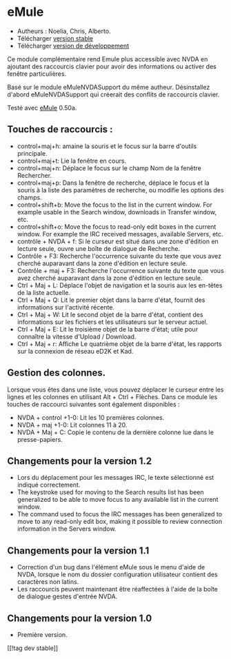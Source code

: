 # eMule #

*	Autheurs : Noelia, Chris, Alberto.
*	Télécharger [version stable][1]
*	Télécharger  [version de développement][3]

Ce module complémentaire rend Emule plus accessible avec NVDA en ajoutant
des raccourcis clavier pour avoir des informations ou activer des fenêtre
particulières.

Basé sur le module eMuleNVDASupport du même autheur. Désinstallez d'abord
eMuleNVDASupport qui créerait des conflits de raccourcis clavier.

Testé avec [eMule][2] 0.50a.

## Touches de raccourcis : ##

*	control+maj+h: amaine la souris et le focus sur la barre d'outils
  principale.
*	control+maj+t: Lie la fenêtre en cours.
*	control+maj+n: Déplace le focus sur le champ Nom de la fenêtre Rechercher.
*	control+maj+p: Dans la fenêtre de recherche, déplace le focus et la souris
  à la liste des paramètres de recherche, ou modifie les options des champs.
*	control+shift+b: Move the focus to the list in the current window. For
  example usable in the Search window, downloads in Transfer window, etc.
*	control+shift+o: Move the focus to read-only edit boxes in the current
  window. For example the IRC received messages, available Servers, etc.
*	contrôle + NVDA + f: Si le curseur est situé dans une zone d'édition en
  lecture seule, ouvre une boîte de dialogue de Recherche.
*	Contrôle + F3: Recherche l'occurrence suivante du texte que vous avez
  cherché auparavant dans la zone d'édition en lecture seule.
*	Contrôle + maj + F3: Recherche l'occurrence suivante du texte que vous
  avez cherché auparavant dans la zone d'édition en lecture seule.
*	Ctrl + Maj + L: Déplace l'objet de navigation et la souris aux les
  en-têtes de la liste actuelle.
*	Ctrl + Maj + Q: Lit le premier objet dans la barre d'état, fournit des
  informations sur l'activité récente.
*	Ctrl + Maj + W: Lit le second objet de la barre d'état, contient des
  informations sur les fichiers et les utilisateurs sur le serveur actuel.
*	Ctrl + Maj + E: Lit le troisième objet de la barre d'état; utile pour
  connaître la vitesse d'Upload / Download.
*	Ctrl + Maj + r: Affiche Le quatrième objet de la barre d'état, les
  rapports sur la connexion de réseau eD2K et Kad.

## Gestion des colonnes. ##

Lorsque vous êtes dans une liste, vous pouvez déplacer le curseur entre les
lignes et les colonnes en utilisant Alt + Ctrl + Flèches. Dans ce module les
touches de raccourci suivantes sont également disponibles :

*	NVDA + control +1-0: Lit les 10 premières colonnes.
*	NVDA + maj +1-0: Lit colonnes 11 à 20.
*	NVDA + Maj + C: Copie le contenu de la dernière colonne lue dans le
  presse-papiers.

## Changements pour la version 1.2 ##
*	 Lors du déplacement pour les messages IRC, le texte sélectionné est
   indiqué correctement.
*	 The keystroke used for moving to the Search results list has been
   generalized to be able to move focus to any available list in the current
   window.
*	 The command used to focus the IRC messages has been generalized to move
   to any read-only edit box, making it possible to review connection
   information in the Servers window.

## Changements pour la version 1.1 ##
*	 Correction d'un bug dans l'élément eMule sous le menu d'aide de NVDA,
   lorsque le nom du dossier configuration utilisateur contient des
   caractères non latins.
*	 Les raccourcis peuvent maintenant être réaffectées à l'aide de la boîte
   de dialogue gestes d'entrée NVDA.

## Changements pour la version 1.0 ##
*	 Première version.

[[!tag dev stable]]

[1]: http://addons.nvda-project.org/files/get.php?file=em

[2]: http://www.emule-project.net

[3]: http://addons.nvda-project.org/files/get.php?file=em-dev

